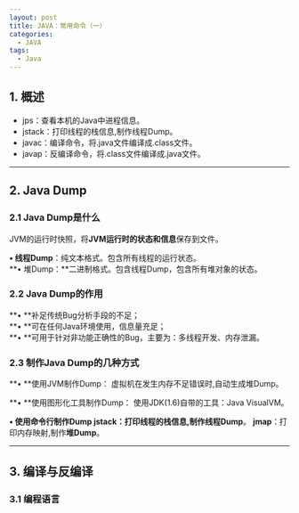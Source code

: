 ```yaml
---
layout: post
title: JAVA：常用命令（一）
categories:
  - JAVA
tags:
  - Java
---
```


## 1. 概述
* jps：查看本机的Java中进程信息。
* jstack：打印线程的栈信息,制作线程Dump。
* javac：编译命令，将.java文件编译成.class文件。
* javap：反编译命令，将.class文件编译成.java文件。

----------
## 2. Java Dump
### 2.1 Java Dump是什么
JVM的运行时快照，将**JVM运行时的状态和信息**保存到文件。

**• 线程Dump**：纯文本格式。包含所有线程的运行状态。  
**• 堆Dump：**二进制格式。包含线程Dump，包含所有堆对象的状态。
### 2.2 Java Dump的作用
**• **补足传统Bug分析手段的不足；  
**• **可在任何Java环境使用，信息量充足；  
**• **可用于针对非功能正确性的Bug，主要为：多线程开发、内存泄漏。  
### 2.3 制作Java Dump的几种方式
**• **使用JVM制作Dump：
虚拟机在发生内存不足错误时,自动生成堆Dump。

**• **使用图形化工具制作Dump：
使用JDK(1.6)自带的工具：Java VisualVM。

**• **使用命令行制作Dump
**jstack**：打印线程的栈信息,制作**线程Dump**。
**jmap**：打印内存映射,制作**堆Dump**。

----------
## 3. 编译与反编译
### 3.1 编程语言